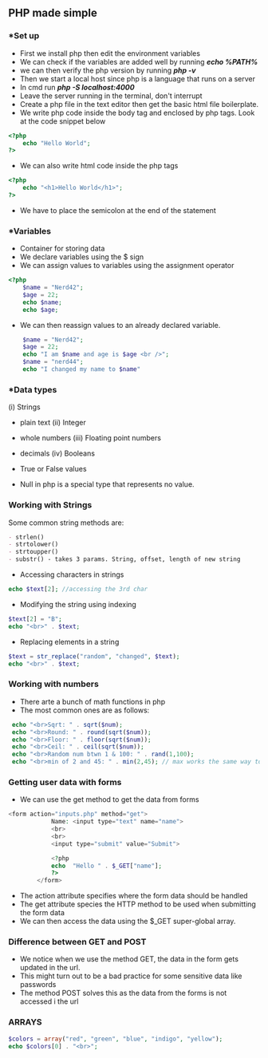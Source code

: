 ## PHP made simple

### *Set up

- First we install php then edit the environment variables
- We can check if the variables are added well by running
  ***echo %PATH%***
- we can then verify the php version by running
  ***php -v***
- Then we start a local host since php is a language that runs on a server
- In cmd run
  ***php -S localhost:4000***
- Leave the server running in the terminal, don't interrupt
- Create a php file in the text editor then get the basic html file boilerplate.
- We write php code inside the body tag and enclosed by php tags. Look at the code snippet below

```php
<?php
    echo "Hello World";
?>
```

- We can also write html code inside the php tags

```php
<?php
    echo "<h1>Hello World</h1>";
?>
```

- We have to place the semicolon at the end of the statement

### *Variables

- Container for storing data
- We declare variables using the $ sign
- We can assign values to variables using the assignment operator

```php
<?php
    $name = "Nerd42";
    $age = 22;
    echo $name;
    echo $age;
```

- We can then reassign values to an already declared variable.

```php
    $name = "Nerd42";
    $age = 22;
    echo "I am $name and age is $age <br />";
    $name = "nerd44";
    echo "I changed my name to $name"
```

### *Data types

(i) Strings

- plain text
  (ii) Integer
- whole numbers
  (iii) Floating point numbers
- decimals
  (iv) Booleans
- True or False values

- Null in php is a special type that represents no value.

### Working with Strings

Some common string methods are:

```markdown
- strlen()
- strtolower()
- strtoupper()
- substr() - takes 3 params. String, offset, length of new string

```

- Accessing characters in strings

```php
echo $text[2]; //accessing the 3rd char
```

- Modifying the string using indexing

```php
$text[2] = "B";
echo "<br>" . $text;
```

- Replacing elements in a string

```php
$text = str_replace("random", "changed", $text);
echo "<br>" . $text;
```

### Working with numbers

- There arte a bunch of math functions in php
- The most common ones are as follows:

```php
 echo "<br>Sqrt: " . sqrt($num);
 echo "<br>Round: " . round(sqrt($num));
 echo "<br>Floor: " . floor(sqrt($num));
 echo "<br>Ceil: " . ceil(sqrt($num));
 echo "<br>Random num btwn 1 & 100: " . rand(1,100);
 echo "<br>min of 2 and 45: " . min(2,45); // max works the same way too
```

### Getting user data with forms

- We can use the get method to get the data from forms

```php
<form action="inputs.php" method="get">
            Name: <input type="text" name="name">
            <br>
            <br>
            <input type="submit" value="Submit">

            <?php
            echo  "Hello " . $_GET["name"];
            ?>
        </form>
```

- The action attribute specifies where the form data should be handled
- The get attribute species the HTTP method to be used when submitting the form data
- We can then access the data using the $_GET super-global array.

### Difference between GET and POST

- We notice when we use the method GET, the data in the form gets updated in the url.
- This might turn out to be a bad practice for some sensitive data like passwords
- The method POST solves this as the data from the forms is not accessed i the url

### ARRAYS

```php
$colors = array("red", "green", "blue", "indigo", "yellow");
echo $colors[0] . "<br>";
```
